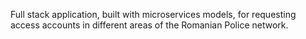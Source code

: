 Full stack application, built with microservices models, for requesting access accounts in different areas of the Romanian Police network.

